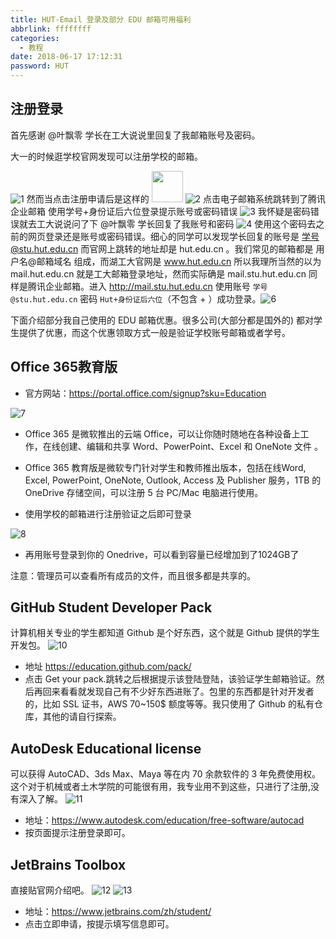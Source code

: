 ```yaml
---
title: HUT-Email 登录及部分 EDU 邮箱可用福利
abbrlink: ffffffff
categories:
  - 教程
date: 2018-06-17 17:12:31
password: HUT
---
```

## 注册登录

首先感谢 @叶飘零 学长在工大说说里回复了我邮箱账号及密码。

大一的时候逛学校官网发现可以注册学校的邮箱。
<!-- more -->

![1](https://i.loli.net/2019/06/08/5cfb588111a2139961.jpg)
然而当点击注册申请后是这样的 <img id="github-emoji" src="https://i.loli.net/2019/06/08/5cfb58bd9004087432.jpg" height="50" width="50" />
![2](https://i.loli.net/2019/06/08/5cfb58df2b35742858.jpg)
点击电子邮箱系统跳转到了腾讯企业邮箱
使用学号+身份证后六位登录提示账号或密码错误
![3](https://i.loli.net/2019/06/08/5cfb5907ee8b766866.jpg)
我怀疑是密码错误就去工大说说问了下 @叶飘零 学长回复了我账号和密码
![4](https://i.loli.net/2019/06/08/5cfb593e0fe5345173.jpg)
使用这个密码去之前的网页登录还是账号或密码错误。细心的同学可以发现学长回复的账号是 学号@stu.hut.edu.cn 而官网上跳转的地址却是 hut.edu.cn 。我们常见的邮箱都是 用户名@邮箱域名 组成，而湖工大官网是 www.hut.edu.cn 所以我理所当然的以为 mail.hut.edu.cn 就是工大邮箱登录地址，然而实际确是 mail.stu.hut.edu.cn 同样是腾讯企业邮箱。进入 <http://mail.stu.hut.edu.cn> 使用账号 `学号@stu.hut.edu.cn`  密码 `Hut+身份证后六位`（不包含 + ）成功登录。![6](https://i.loli.net/2019/06/08/5cfb596d06ef699079.jpg)

下面介绍部分我自己使用的 EDU 邮箱优惠。很多公司(大部分都是国外的) 都对学生提供了优惠，而这个优惠领取方式一般是验证学校账号邮箱或者学号。

## Office 365教育版

- 官方网站：<https://portal.office.com/signup?sku=Education>

![7](https://i.loli.net/2019/06/08/5cfb59952884189105.jpg)

- Office 365 是微软推出的云端 Office，可以让你随时随地在各种设备上工作，在线创建、编辑和共享 Word、PowerPoint、Excel 和 OneNote 文件 。

- Office 365 教育版是微软专门针对学生和教师推出版本，包括在线Word, Excel, PowerPoint, OneNote, Outlook, Access 及 Publisher 服务，1TB 的 OneDrive 存储空间，可以注册 5 台 PC/Mac 电脑进行使用。

- 使用学校的邮箱进行注册验证之后即可登录

![8](https://i.loli.net/2019/06/08/5cfb5995c9c8522179.jpg)

- 再用账号登录到你的 Onedrive，可以看到容量已经增加到了1024GB了

注意：管理员可以查看所有成员的文件，而且很多都是共享的。

## GitHub Student Developer Pack

计算机相关专业的学生都知道 Github 是个好东西，这个就是 Github 提供的学生开发包。
![10](https://i.loli.net/2019/06/08/5cfb5995db23b62920.jpg)

- 地址 <https://education.github.com/pack/>
- 点击 Get your pack.跳转之后根据提示该登陆登陆，该验证学生邮箱验证。然后再回来看看就发现自己有不少好东西进账了。包里的东西都是针对开发者的，比如 SSL 证书，AWS 70~150$ 额度等等。我只使用了 Github 的私有仓库，其他的请自行探索。

## AutoDesk Educational license

可以获得 AutoCAD、3ds Max、Maya 等在内 70 余款软件的 3 年免费使用权。
这个对于机械或者土木学院的可能很有用，我专业用不到这些，只进行了注册,没有深入了解。
![11](https://i.loli.net/2019/06/08/5cfb5995d1c3821710.jpg)

- 地址：<https://www.autodesk.com/education/free-software/autocad>
- 按页面提示注册登录即可。

## JetBrains Toolbox

直接贴官网介绍吧。
![12](https://i.loli.net/2019/06/08/5cfb5995affb747958.jpg)
![13](https://i.loli.net/2019/06/08/5cfb5995abe0497497.jpg)

- 地址：<https://www.jetbrains.com/zh/student/>
- 点击立即申请，按提示填写信息即可。